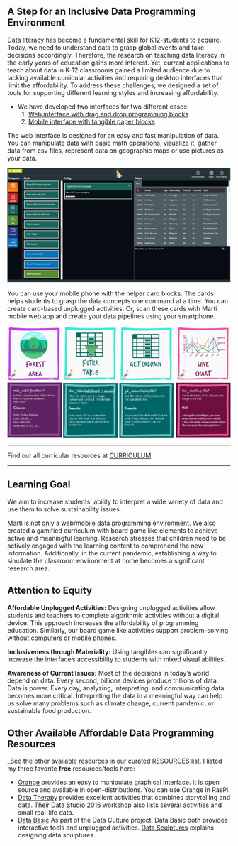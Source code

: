## A Step for an Inclusive Data Programming Environment

Data literacy has become a fundamental skill for K12-students to acquire. Today, we need to understand data to grasp global events and take decisions accordingly. Therefore, the research on teaching data literacy in the early years of education gains more interest. Yet, current applications to teach about data in K-12 classrooms gained a limited audience due to lacking available curricular activities and requiring desktop interfaces that limit the affordability. To address these challenges, we designed a set of tools for supporting different learning styles and increasing affordability.

- We have developed two interfaces for two different cases:
    1. [Web interface with drag and drop programming blocks](https://karton-project.github.io/marti/index.html)
    2. [Mobile interface with tangible paper blocks](https://karton-project.github.io/marti/tangible.html) 

The web interface is designed for an easy and fast manipulation of data. You can manipulate data with basic math operations, visualize it, gather data from csv files, represent data on geographic maps or use pictures as your data.

![Marti Screen](media/screen.png)
 
 You can use your mobile phone with the helper card blocks. The cards helps students to grasp the data concepts one command at a time. You can create card-based unplugged activities. Or, scan these cards with Marti mobile web app and create your data pipelines using your smartphone.

![Marti Cards](media/sample-forest.png)

------
Find our all curricular resources at [CURRICULUM](CURRICULUM.md)

______

## Learning Goal
We aim to increase students' ability to interpret a wide variety of data and use them to solve sustainability issues.

Marti is not only a web/mobile data programming environment. We also created a gamified curriculum with board game like elements to achieve active and meaningful learning. Research stresses that children need to be actively engaged with the learning content to comprehend the new information. Additionally,  in the current pandemic, establishing a way to simulate the classroom environment at home becomes a significant research area. 

## Attention to Equity

**Affordable Unplugged Activities:** Designing unplugged activities allow students and teachers to complete algorithmic activities without a digital device. This approach increases the affordability of programming education. Similarly, our board game like activities support problem-solving without computers or mobile phones.

**Inclusiveness through Materiality:** Using tangibles can significantly increase the interface’s accessibility to students with mixed visual abilities.

**Awareness of Current Issues:**  Most of the decisions in today’s world depend on data. Every second, billions devices produce trillions of data. Data is power. Every day, analyzing, interpreting, and communicating data becomes more critical. Interpreting the data in a meaningful way can help us solve many problems such as climate change, current pandemic, or sustainable food production.

## Other Available Affordable Data Programming Resources

_See the other available resources in our curated [RESOURCES](./RESOURCES.md) list. I listed my three favorite **free** resources/tools here:

* [Orange](https://orange.biolab.si/workflows/page/2/) provides an easy to manipulate graphical interface. It is open source and available in open-distributions. You can use Orange in RasPi.
* [Data Therapy](https://datatherapy.org/activities/) provides excellent activities that combines storytelling and data. Their [Data Studio 2016](https://datastudio2016.datatherapy.org/2016/03/14/368/) workshop also lists several activities and small real-life data.
* [Data Basic](https://databasic.io/en/culture/build-a-sculpture) As part of the Data Culture project, Data Basic both provides interactive tools and unplugged activities. [Data Sculptures](https://civic.mit.edu/2019/09/05/thoughts-on-designing-data-sculptures/) explains designing data sculptures.
